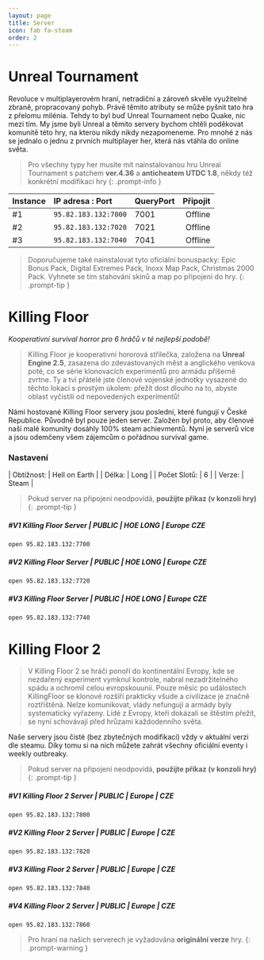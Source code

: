 ```yaml
---
layout: page
title: Server
icon: fab fa-steam
order: 2
---
```


# Unreal Tournament

Revoluce v multiplayerovém hraní, netradiční a zároveň skvěle využitelné zbraně, propracovaný pohyb. Právě těmito atributy se může pyšnit tato hra z přelomu milénia. Tehdy to byl buď Unreal Tournament nebo Quake, nic mezi tím.
My jsme byli Unreal a těmito servery bychom chtěli poděkovat komunitě této hry, na kterou nikdy nikdy nezapomeneme.
Pro mnohé z nás se jednalo o jednu z prvních multiplayer her, která nás vtáhla do online světa.

> Pro všechny typy her musíte mít nainstalovanou hru Unreal Tournament s patchem **ver.4.36** a **anticheatem UTDC 1.8**, někdy též konkrétní modifikaci hry
{: .prompt-info }

| Instance | IP adresa : Port | QueryPort | Připojit |
| :- | :--------------- | :------ | ------: |
| #1 | `95.82.183.132:7000` | 7001 | Offline |
| #2 | `95.82.183.132:7020` | 7021 | Offline |
| #3 | `95.82.183.132:7040` | 7041 | Offline |

> Doporučujeme také nainstalovat tyto oficiální bonuspacky: Epic Bonus Pack, Digital Extremes Pack, Inoxx Map Pack, Christmas 2000 Pack. Vyhnete se tím stahování skinů a map po připojení do hry.
{: .prompt-tip }

# Killing Floor

*Kooperativní survival horror pro 6 hráčů v té nejlepší podobě!*

> Killing Floor je kooperativní hororová střílečka, založena na __Unreal Engine 2.5__, zasazena do zdevastovaných měst a anglického venkova poté, co se série klonovacích experimentů pro armádu příšerně zvrtne.
Ty a tví přátelé jste členové vojenské jednotky vysazené do těchto lokací s prostým úkolem: přežít dost dlouho na to, abyste oblast vyčistili od nepovedených experimentů!

Námi hostované Killing Floor servery jsou poslední, které fungují v České Republice. Původně byl pouze jeden server. Založen byl proto, aby členové naší malé komunity dosáhly 100% steam achievmentů. Nyní je serverů více a jsou odemčeny všem zájemcům o pořádnou survival game.

### Nastavení

| Obtížnost:   | Hell on Earth |
| Délka:       | Long          |
| Počet Slotů: | 6             |
| Verze:       | Steam         |

> Pokud server na připojení neodpovídá, __použijte příkaz (v konzoli hry)__
{: .prompt-tip }

##### #V1 Killing Floor Server | PUBLIC | HOE LONG | Europe CZE

```console
open 95.82.183.132:7700
```

##### #V2 Killing Floor Server | PUBLIC | HOE LONG | Europe CZE

```console
open 95.82.183.132:7720
```

##### #V3 Killing Floor Server | PUBLIC | HOE LONG | Europe CZE

```console
open 95.82.183.132:7740
```

# Killing Floor 2

> V Killing Floor 2 se hráči ponoří do kontinentální Evropy, kde se nezdařený experiment vymknul kontrole, nabral nezadržitelného spádu a ochromil celou evropskouunii. Pouze měsíc po událostech KillingFloor se klonové rozšíří prakticky všude a civilizace je značně roztříštěná. Nelze komunikovat, vlády nefungují a armády byly systematicky vyřazeny. Lidé z Evropy, kteří dokázali se štěstím přežít, se nyní schovávají před hrůzami každodenního světa.

Naše servery jsou čisté (bez zbytečných modifikací) vždy v aktuální verzi dle steamu. Díky tomu si na nich můžete zahrát všechny oficiální eventy i weekly outbreaky.

> Pokud server na připojení neodpovídá, __použijte příkaz (v konzoli hry)__
{: .prompt-tip }

##### #V1 Killing Floor 2 Server | PUBLIC | Europe | CZE

```console
open 95.82.183.132:7800
```

##### #V2 Killing Floor 2 Server | PUBLIC | Europe | CZE

```console
open 95.82.183.132:7820
```

##### #V3 Killing Floor 2 Server | PUBLIC | Europe | CZE

```console
open 95.82.183.132:7840
```

##### #V4 Killing Floor 2 Server | PUBLIC | Europe | CZE

```console
open 95.82.183.132:7860
```

> Pro hraní na našich serverech je vyžadována __originální verze__ hry.
{: .prompt-warning }